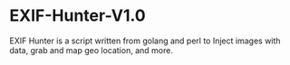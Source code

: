 # EXIF-Hunter-V1.0
EXIF Hunter is a script written from golang and perl to Inject images with data, grab and map geo location, and more.
